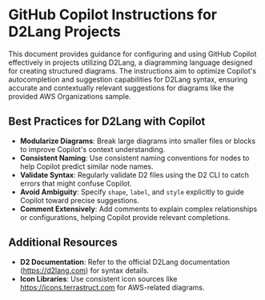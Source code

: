 # GitHub Copilot Instructions for D2Lang Projects

This document provides guidance for configuring and using GitHub Copilot effectively in projects utilizing D2Lang, a diagramming language designed for creating structured diagrams. The instructions aim to optimize Copilot's autocompletion and suggestion capabilities for D2Lang syntax, ensuring accurate and contextually relevant suggestions for diagrams like the provided AWS Organizations sample.

## Best Practices for D2Lang with Copilot
- **Modularize Diagrams**: Break large diagrams into smaller files or blocks to improve Copilot's context understanding.
- **Consistent Naming**: Use consistent naming conventions for nodes to help Copilot predict similar node names.
- **Validate Syntax**: Regularly validate D2 files using the D2 CLI to catch errors that might confuse Copilot.
- **Avoid Ambiguity**: Specify `shape`, `label`, and `style` explicitly to guide Copilot toward precise suggestions.
- **Comment Extensively**: Add comments to explain complex relationships or configurations, helping Copilot provide relevant completions.

## Additional Resources
- **D2 Documentation**: Refer to the official D2Lang documentation (https://d2lang.com) for syntax details.
- **Icon Libraries**: Use consistent icon sources like https://icons.terrastruct.com for AWS-related diagrams.
